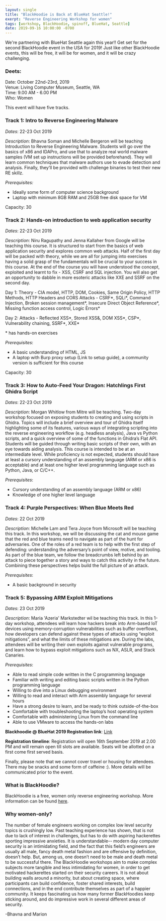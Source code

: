 ```yaml
---
layout: single
title: "BlackHoodie is Back at BlueHat Seattle!"
exerpt: "Reverse Engineering Workshop for women"
tags: [workshop, BlackHoodie, spinoff, BlueHat, Seattle]
date: 2019-09-16 10:00:00 -0700
---
```


We're partnering with BlueHat Seattle again this year!! Get set for the second BlackHoodie event in the USA for 2019! Just like other BlackHoodie events, this will be free, it will be for women, and it will be crazy challenging. 

### Deets:
Date: October 22nd-23rd, 2019   
Venue: Living Computer Museum, Seattle, WA  
Time:  9.00 AM - 6.00 PM  
Who: Women   

This event will have five tracks.   

### Track 1: Intro to Reverse Engineering Malware 

*Dates*: 22-23 Oct 2019

*Description*: Bhavna Soman and Michelle Bergeron will be teaching Introduction to Reverse Engineering Malware. Students will go over the basics of x86 and IDAPro, and use that to analyze real world malware samples (VM set up instructions will be provided beforehand). They will learn common techniques that malware authors use to evade detection and analysis. Finally, they’ll be provided with challenge binaries to test their new RE skillz.

*Prerequisites:*
- Ideally some form of computer science background 
- Laptop with minimum 8GB RAM and 25GB free disk space for VM 

Capacity: 30 

### Track 2: Hands-on introduction to web application security

*Dates*: 22-23 Oct 2019

*Description*: Niru Ragupathy and Jenna Kallaher from Google will be teaching this course. It is structured to start from the basics of web application security and explores common web attacks. Half of the first day will be packed with theory, while we are all for jumping into exercises having a solid grasp of the fundamentals will be crucial to your success in this course. At the end of the course you will have understood the concept, exploited and learnt to fix - XSS, CSRF and SQL injection. You will also get an opportunity to dabble in more esoteric attacks like XXE and SSRF on the second day.  

Day 1: Theory - CIA model, HTTP, DOM, Cookies, Same Origin Policy, HTTP Methods, HTTP Headers and CORS
Attacks - CSRF\*, SQLi\*, Command Injection, Broken session management\*, Insecure Direct Object Reference\*, Missing function access control, Logic Errors\*

Day 2: Attacks - Reflected XSS\*, Stored XSS&, DOM XSS\*, CSP\*, Vulnerability chaining, SSRF\*, XXE\*

\* has hands-on exercises

*Prerequisites*:

- A basic understanding of HTML, JS
- A laptop with Burp proxy setup (Link to setup guide), a community version is sufficient for this course

Capacity: 30 

### Track 3: How to Auto-Feed Your Dragon: Hatchlings First Ghidra Script

*Dates*: 22-23 Oct 2019

*Description*: Morgan Whitlow from Mitre will be teaching. Two-day workshop focused on exposing students to creating and using scripts in Ghidra. Topics will include a brief overview and tour of Ghidra itself highlighting some of its features, various ways of integrating scripting into the reverse engineering workflow (e.g. headless analysis), Java vs Python scripts, and a quick overview of some of the functions in Ghidra’s Flat API. Students will be guided through writing basic scripts of their own, with an eye towards aiding analysis.
This course is intended to be at an intermediate level. While proficiency is not expected, students should have at least a cursory understanding of an assembly language (ARM or x86 is acceptable) and at least one higher level programming language such as Python, Java, or C/C++.

*Prerequisites*:
- Cursory understanding of an assembly language (ARM or x86)
- Knowledge of one higher level language

### Track 4: Purple Perspectives: When Blue Meets Red

*Dates*: 22 Oct 2019

*Description*: Michelle Lam and Tera Joyce from Microsoft will be teaching this track. In this workshop, we will be discussing the cat and mouse game that the red and blue teams need to navigate as part of the hunt for adversaries. One of the roles of a red team is to help with the first step of defending: understanding the adversary’s point of view, motive, and tooling. As part of the blue team, we follow the breadcrumbs left behind by an attack to piece together a story and ways to catch this activity in the future. Combining these perspectives helps build the full picture of an attack.

*Prerequisites*:
- A basic background in security

### Track 5: Bypassing ARM Exploit Mitigations

*Dates*: 23 Oct 2019

*Description*: Maria 'Azeria' Markstedter wil be teaching this track. In this 1-day workshop, attendees will learn how hackers break into Arm-based IoT devices using memory-corruption vulnerabilities such as buffer overflows, how developers can defend against these types of attacks using “exploit mitigations”, and what the limits of these mitigations are. During the labs, attendees will be writing their own exploits against vulnerable programs, and learn how to bypass exploit mitigations such as NX, ASLR, and Stack Canaries.

 
*Prerequisites*:

- Able to read simple code written in the C programming language
- Familiar with writing and editing basic scripts written in the Python programming language
- Willing to dive into a Linux debugging environment
- Willing to read and interact with Arm assembly language for several hours
- Have a strong desire to learn, and be ready to think outside-of-the-box
- Comfortable with troubleshooting the laptop’s host operating system
- Comfortable with administering Linux from the command line
- Able to use VMware to access the hands-on labs


**Blackhoodie @ BlueHat 2019 Registration link**: [Link](https://forms.office.com/Pages/ResponsePage.aspx?id=v4j5cvGGr0GRqy180BHbR2Oxl-hXjyFAmcwn3HeHLlRUQVhYWVROR1IxMkVSMVk0RllNVUhTTVpCUi4u)

**Registration timeline**: Registration will open 16th September 2019 at 2.00 PM and will remain open till slots are available. Seats will be allotted on a first come first served basis.  
  
Finally, please note that we cannot cover travel or housing for attendees. There may be snacks and some form of caffeine :). More details will be communicated prior to the event. 
### What is BlackHoodie?
BlackHoodie is a free, women only reverse engineering workshop. More information can be found [here](https://www.blackhoodie.re/about/).

### Why women-only?
The number of female engineers working on complex low level security topics is crushingly low. Past teaching experience has shown, that is not due to lack of interest in challenges, but has to do with aspiring hackerettes sporting impressive anxieties. It is understandable-- modern day computer security is an intimidating field, and the fact that this field’s engineers are usually all male, fancy death metal fashion and are offensive by definition, doesn’t help. But, among us, one doesn’t need to be male and death metal to be successful there. The BlackHoodie workshops aim to make complex subjects more tangible and less intimidating for women, in order to get motivated hackerettes started on their security careers. It is not about building walls around a minority, but about creating space, where participants can build confidence, foster shared interests, build connections, and in the end contribute themselves as part of a happier community. It keeps fascinating us how many former BlackHoodies keep sticking around, and do impressive work in several different areas of security.

\-Bhavna and Marion
